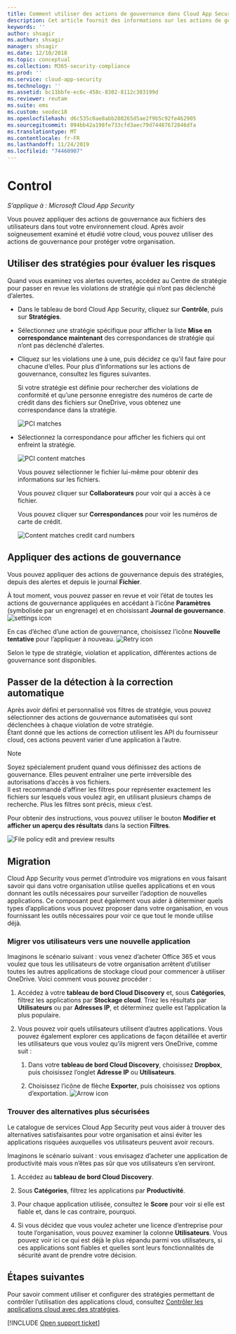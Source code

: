 ```yaml
---
title: Comment utiliser des actions de gouvernance dans Cloud App Security
description: Cet article fournit des informations sur les actions de gouvernance à entreprendre dans Cloud App Security pour contrôler l’usage des applications cloud de votre organisation.
keywords: ''
author: shsagir
ms.author: shsagir
manager: shsagir
ms.date: 12/10/2018
ms.topic: conceptual
ms.collection: M365-security-compliance
ms.prod: ''
ms.service: cloud-app-security
ms.technology: ''
ms.assetid: bc11bbfe-ec6c-458c-8302-8112c383199d
ms.reviewer: reutam
ms.suite: ems
ms.custom: seodec18
ms.openlocfilehash: d6c535c0ae8abb280265d5ae2f9b5c92fe462905
ms.sourcegitcommit: 094bb42a198fe733cfd3aec79d74487672846dfa
ms.translationtype: MT
ms.contentlocale: fr-FR
ms.lasthandoff: 11/24/2019
ms.locfileid: "74460907"
---
```

# <a name="control"></a>Control

*S’applique à : Microsoft Cloud App Security*

Vous pouvez appliquer des actions de gouvernance aux fichiers des utilisateurs dans tout votre environnement cloud. Après avoir soigneusement examiné et étudié votre cloud, vous pouvez utiliser des actions de gouvernance pour protéger votre organisation.  

## <a name="use-policies-to-assess-risk"></a>Utiliser des stratégies pour évaluer les risques  
Quand vous examinez vos alertes ouvertes, accédez au Centre de stratégie pour passer en revue les violations de stratégie qui n’ont pas déclenché d’alertes.  

-   Dans le tableau de bord Cloud App Security, cliquez sur **Contrôle**, puis sur **Stratégies**.  

-   Sélectionnez une stratégie spécifique pour afficher la liste **Mise en correspondance maintenant** des correspondances de stratégie qui n’ont pas déclenché d’alertes.  

-   Cliquez sur les violations une à une, puis décidez ce qu’il faut faire pour chacune d’elles. Pour plus d’informations sur les actions de gouvernance, consultez les figures suivantes.  

     Si votre stratégie est définie pour rechercher des violations de conformité et qu’une personne enregistre des numéros de carte de crédit dans des fichiers sur OneDrive, vous obtenez une correspondance dans la stratégie.  

     ![PCI matches](./media/pci-matches.png "correspondances pci")  

-   Sélectionnez la correspondance pour afficher les fichiers qui ont enfreint la stratégie.  

     ![PCI content matches](./media/pci-content-matches.png "pci, correspondances de contenu")  

     Vous pouvez sélectionner le fichier lui-même pour obtenir des informations sur les fichiers.  

     Vous pouvez cliquer sur **Collaborateurs** pour voir qui a accès à ce fichier.  

     Vous pouvez cliquer sur **Correspondances** pour voir les numéros de carte de crédit.  

     ![Content matches credit card numbers](./media/content-matches-ccn.png "content matches credit card numbers")  

## <a name="apply-governance-actions"></a>Appliquer des actions de gouvernance  
Vous pouvez appliquer des actions de gouvernance depuis des stratégies, depuis des alertes et depuis le journal **Fichier**.  

À tout moment, vous pouvez passer en revue et voir l’état de toutes les actions de gouvernance appliquées en accédant à l’icône **Paramètres** (symbolisée par un engrenage) et en choisissant **Journal de gouvernance**. ![settings icon](./media/settings-icon.png "settings icon")

En cas d’échec d’une action de gouvernance, choisissez l’icône **Nouvelle tentative** pour l’appliquer à nouveau. ![Retry icon](./media/retry-icon.png "retry icon")   

Selon le type de stratégie, violation et application, différentes actions de gouvernance sont disponibles.  

## <a name="move-from-detection-to-automatic-remediation"></a>Passer de la détection à la correction automatique  
Après avoir défini et personnalisé vos filtres de stratégie, vous pouvez sélectionner des actions de gouvernance automatisées qui sont déclenchées à chaque violation de votre stratégie.  
Étant donné que les actions de correction utilisent les API du fournisseur cloud, ces actions peuvent varier d’une application à l’autre.  

> [!NOTE]  
>  Soyez spécialement prudent quand vous définissez des actions de gouvernance. Elles peuvent entraîner une perte irréversible des autorisations d’accès à vos fichiers.  
> Il est recommandé d’affiner les filtres pour représenter exactement les fichiers sur lesquels vous voulez agir, en utilisant plusieurs champs de recherche. Plus les filtres sont précis, mieux c’est.  
>   
>  Pour obtenir des instructions, vous pouvez utiliser le bouton **Modifier et afficher un aperçu des résultats** dans la section **Filtres**.  

![File policy edit and preview results](./media/file-policy-edit-and-preview-results.png "stratégie de fichier, modifier et afficher un aperçu des résultats")  

## <a name="migration"></a>Migration  
Cloud App Security vous permet d’introduire vos migrations en vous faisant savoir qui dans votre organisation utilise quelles applications et en vous donnant les outils nécessaires pour surveiller l’adoption de nouvelles applications. Ce composant peut également vous aider à déterminer quels types d’applications vous pouvez proposer dans votre organisation, en vous fournissant les outils nécessaires pour voir ce que tout le monde utilise déjà.  

### <a name="migrate-your-users-to-a-new-app"></a>Migrer vos utilisateurs vers une nouvelle application  
Imaginons le scénario suivant : vous venez d’acheter Office 365 et vous voulez que tous les utilisateurs de votre organisation arrêtent d’utiliser toutes les autres applications de stockage cloud pour commencer à utiliser OneDrive. Voici comment vous pouvez procéder :  

1. Accédez à votre **tableau de bord Cloud Discovery** et, sous **Catégories**, filtrez les applications par **Stockage cloud**. Triez les résultats par **Utilisateurs** ou par **Adresses IP**, et déterminez quelle est l’application la plus populaire.  

2. Vous pouvez voir quels utilisateurs utilisent d’autres applications. Vous pouvez également explorer ces applications de façon détaillée et avertir les utilisateurs que vous voulez qu’ils migrent vers OneDrive, comme suit :

   1. Dans votre **tableau de bord Cloud Discovery**, choisissez **Dropbox**, puis choisissez l’onglet **Adresse IP** ou **Utilisateurs**.  

   2. Choisissez l’icône de flèche **Exporter**, puis choisissez vos options d’exportation. ![Arrow icon](./media/arrow-icon.png "arrow icon")

### <a name="find-more-secure-alternatives"></a>Trouver des alternatives plus sécurisées  
Le catalogue de services Cloud App Security peut vous aider à trouver des alternatives satisfaisantes pour votre organisation et ainsi éviter les applications risquées auxquelles vos utilisateurs peuvent avoir recours.  

Imaginons le scénario suivant : vous envisagez d’acheter une application de productivité mais vous n’êtes pas sûr que vos utilisateurs s’en serviront.  

1.   Accédez au **tableau de bord Cloud Discovery**.  

2.   Sous **Catégories**, filtrez les applications par **Productivité**.  

3.   Pour chaque application utilisée, consultez le **Score** pour voir si elle est fiable et, dans le cas contraire, pourquoi.  

4.   Si vous décidez que vous voulez acheter une licence d’entreprise pour toute l’organisation, vous pouvez examiner la colonne **Utilisateurs**. Vous pouvez voir ici ce qui est déjà le plus répandu parmi vos utilisateurs, si ces applications sont fiables et quelles sont leurs fonctionnalités de sécurité avant de prendre votre décision.  

## <a name="next-steps"></a>Étapes suivantes
Pour savoir comment utiliser et configurer des stratégies permettant de contrôler l’utilisation des applications cloud, consultez [Contrôler les applications cloud avec des stratégies](control-cloud-apps-with-policies.md).   

[!INCLUDE [Open support ticket](includes/support.md)]  

